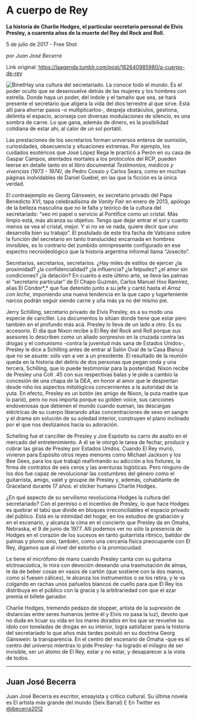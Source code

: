 # A cuerpo de Rey

**La historia de Charlie Hodges, el particular secretario personal de Elvis Presley, a cuarenta años de la muerte del Rey del Rock and Roll.**

5 de julio de 2017 - Free Shot

_por Juan José Becerra_

Link original: https://laagenda.tumblr.com/post/162640985980/a-cuerpo-de-rey

![Binet](https://64.media.tumblr.com/04fb6715ee4756a702ebc05684ae9714/tumblr_inline_pjzqfihc2R1t6q87u_500.png)Hay
una cultura del secretariado. La conoce todo el mundo. Es el poder
oculto que se desenvuelve detrás de las mujeres y los hombres con
estrella. Donde haya un poder, del índole y el tamaño que sea, se
hará presente el secretario que aligera la  vida del dios terrestre
al que sirve. Está allí para ahorrar pasos -o multiplicarlos-,
despeja obstáculos, gestiona, delimita el espacio, aconseja con
diversas modulaciones de silencio, es una sombra de carne. Lo que
gana, además de dinero, es la posibilidad cotidiana de estar ahí,
al calor de un sol portátil. 


Las
prestaciones de los secretarios forman universos enteros de sumisión,
curiosidades, obsecuencia y situaciones extremas. Por ejemplo, los
cuidados esotéricos que José López Rega le practicó a Perón en
su casa de Gaspar Campos, atentados mortales a los protocolos del
RCP, pueden leerse en detalle tanto en el libro documental
*Testimonios, médicos
y vivencias (1973 - 1974)*,
de Pedro Cossio y Carlos Seara, como en muchas páginas inolvidables
de Daniel Guebel, en las que la ficción es la única verdad. 


El
contraejemplo es Georg Gänswein, ex secretario privado del Papa
Benedicto XVI, tapa celebradísima de *Vanity
Fair* en
enero de 2013,
apólogo
de la belleza masculina que no le falta y teórico de la cultura del
secretariado: “veo
mi papel o servicio al Pontífice como un cristal. Más limpio está,
más alcanza su objetivo. Tengo que dejar entrar el sol y cuanto
menos se vea el cristal, mejor. Y si no se ve nada, quiere decir que
uno desarrolla bien su trabajo”.
El postulado de este tira facha de Vaticano sobre la función del
secretario en tanto translucidez encarnada en hombres invisibles, es
lo contrario del zumbido omnipresente configurado en ese espectro
necroideológico que la historia argentina informal llama “Josecito”.

Secretarios,
secretarios, secretarios. ¿Hay miles de estilos de ejercer ¿la
proximidad? ¿la confidencialidad? ¿la influencia? ¿la felpudez?
¿el amor sin condiciones? ¿la delación? En cuanto a este último
arte, se lleva las palmas el “secretario particular” de El
Chapo Guzmán, Carlos
Manuel Hoo Ramírez, alias El
Cóndor*,*
que fue detenido junto a su jefe y cantó hasta el *Arroz
con leche*,
imponiendo una nueva tendencia en la que capo y lugarteniente narcos
podrán seguir siendo carne y uña más ya no del mismo pie. 


Jerry
Schilling, secretario privado de Elvis Presley, es a su modo una
especie de canciller. Los documentos lo sitúan donde tiene que estar
pero también en el profundo más acá. Presley lo lleva de un lado a
otro. Es su accesorio. El día que Nixon recibe a El Rey del Rock and
Roll porque sus asesores lo describen como un aliado sorpresivo en la
cruzada contra las drogas y el comunismo -contra la juventud más
sana de Estados Unidos-, Presley le dice a Schilling antes de entrar
al Salón Oval de la Casa Blanca que no se asuste: sólo van a ver a
un presidente. El resultado de la reunión queda en la historia del
delirio de dos personas que pegan onda y una tercera, Schilling, que
lo puede testimoniar para la posteridad. Nixon recibe de Presley una
Colt .45 con sus respectivas balas y le pide a cambio la concesión
de una chapa de la DEA, en honor al amor que le despiertan desde niño
los aspectos mitológicos concernientes a la autoridad de la yuta. En
efecto, Presley es un botón (es amigo de Nixon, la puta madre que lo
parió), pero no nos importa porque su golden voice, sus canciones
endovenosas que detienen el mundo cuando suenan, las descargas
eléctricas de su cuerpo liberando altas concentraciones de sexo en
sangre y el drama sin solución de su soledad interior, construyen el
plano inclinado por el que nos deslizamos hacia su adoración. 





Schelling
fue el canciller de Presley y Joe Espósito su carro de asalto en el
mercado del entretenimiento. A él se le otorgó le tarea de fechar,
producir y cobrar las giras de Presley por Estados Unidos. Cuando El
Rey murió, vivieron para Espósito otros reyes menores como Michael
Jackson y los Bee Gees, para los que trabajó reafirmando su adicción
a los fixtures, la firma de contratos  de seis ceros y las aventuras
logísticas. Pero ninguno de los dos fue capaz de revolucionar las
costumbres del género como el guitarrista, amigo, valet y groupie de
Presley y, además, cohabitante de Graceland durante 17 años: el
sticker humano Charlie Hodges. 


¿En
qué aspecto de su servilismo revoluciona Hodges la cultura del
secretariado? Con el permiso o el incentivo de Presley, lo que hace
Hodges es quebrar el tabú que divide en bloques irreconciliables el
espacio privado del público. Está en la intimidad del hogar, en los
estudios de grabación y en el escenario, y alcanza la cima en el
concierto que Presley da en Omaha, Nebraska, el 9 de junio de 1977.
Allí podemos ver no sólo la presencia de Hodges en el corazón de
los sucesos en tanto guitarrista rítmico, batidor de palmas y plomo
sino, también, como una cercanía física preocupante con El Rey,
digamos que al nivel del estorbo o la promiscuidad. 


Le
tiene el micrófono de mano cuando Presley canta con su guitarra
elctroacústica, lo mira con devoción deseando una trasmutación de
almas, le da de beber cosas en vasos de cartón (que sostiene con la
dos manos, como si fuesen cálices), le alcanza los instrumentos o se
los retira, y le va colgando en rachas unos pañuelos blancos de
cuello para que El Rey los distribuya en el público con la gracia y
la arbitrariedad con que el azar premia el billete ganador.

Charlie
Hodges, tremendo pedazo de stopper, artista de la supresión de
distancias entre seres humanos (entre él y Elvis no pasa la luz),
devoto que no duda en licuar su vida en los mares dorados en los que
se revuelve su ídolo con toneladas de drogas en su interior, logra
satisfacer para la historia del secretariado lo que años más tardes
postuló en su doctrina Georg Gänswein: la transparencia. En el
centro del escenario de Omaha -que es el centro del universo mientras
lo pide Presley- ha logrado el milagro de ser invisible, ser un átomo
de El Rey, estar y no estar, y desaparecer a la vista de todos.   




---

Juan José Becerra
-----------------

 Juan José Becerra es escritor, ensayista y crítico cultural. Su última novela es El artista más grande del mundo (Seix Barral) E En Twitter es [@jbecerra2012](https://twitter.com/jbecerra2012) 

